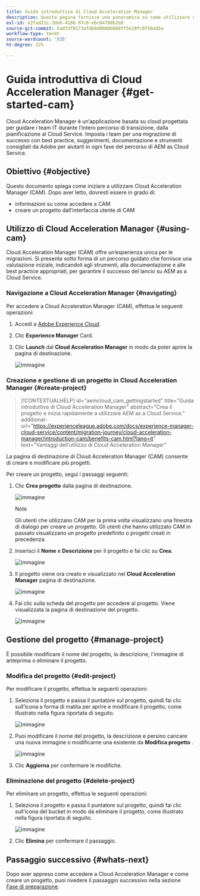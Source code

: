 ```yaml
---
title: Guida introduttiva di Cloud Acceleration Manager
description: Questa pagina fornisce una panoramica su come utilizzare e iniziare a utilizzare Cloud Acceleration Manager.
exl-id: e2fad21c-3de6-4186-97c6-ebc84780b2e8
source-git-commit: 5ad33f0173afd68d8868b088ff5e20fc9f58ad5a
workflow-type: tm+mt
source-wordcount: '535'
ht-degree: 22%

---
```


# Guida introduttiva di Cloud Acceleration Manager {#get-started-cam}

Cloud Acceleration Manager è un’applicazione basata su cloud progettata per guidare i team IT durante l’intero percorso di transizione, dalla pianificazione al Cloud Service. Imposta i team per una migrazione di successo con best practice, suggerimenti, documentazione e strumenti consigliati da Adobe per aiutarti in ogni fase del percorso di AEM as Cloud Service.

## Obiettivo {#objective}

Questo documento spiega come iniziare a utilizzare Cloud Acceleration Manager (CAM). Dopo aver letto, dovresti essere in grado di:

* informazioni su come accedere a CAM
* creare un progetto dall’interfaccia utente di CAM

## Utilizzo di Cloud Acceleration Manager {#using-cam}

Cloud Acceleration Manager (CAM) offre un’esperienza unica per le migrazioni. Si presenta sotto forma di un percorso guidato che fornisce una valutazione iniziale, indicandoli agli strumenti, alla documentazione e alle best practice appropriati, per garantire il successo del lancio su AEM as a Cloud Service.

### Navigazione a Cloud Acceleration Manager {#navigating}

Per accedere a Cloud Acceleration Manager (CAM), effettua le seguenti operazioni:

1. Accedi a [Adobe Experience Cloud](https://experience.adobe.com).

1. Clic **Experience Manager** Card.

1. Clic **Launch** dal **Cloud Acceleration Manager** in modo da poter aprire la pagina di destinazione.

   ![immagine](/help/journey-migration/cloud-acceleration-manager/assets/cam-1.png)

### Creazione e gestione di un progetto in Cloud Acceleration Manager {#create-project}

>[!CONTEXTUALHELP]
>id="aemcloud_cam_gettingstarted"
>title="Guida introduttiva di Cloud Acceleration Manager"
>abstract="Crea il progetto e inizia rapidamente a utilizzare AEM as a Cloud Service."
>additional-url="https://experienceleague.adobe.com/docs/experience-manager-cloud-service/content/migration-journey/cloud-acceleration-manager/introduction-cam/benefits-cam.html?lang=it" text="Vantaggi dell’utilizzo di Cloud Acceleration Manager"

La pagina di destinazione di Cloud Acceleration Manager (CAM) consente di creare e modificare più progetti.

Per creare un progetto, segui i passaggi seguenti:

1. Clic **Crea progetto** dalla pagina di destinazione.

   ![immagine](/help/journey-migration/cloud-acceleration-manager/assets/cam-2.png)

   >[!NOTE]
   >Gli utenti che utilizzano CAM per la prima volta visualizzano una finestra di dialogo per creare un progetto. Gli utenti che hanno utilizzato CAM in passato visualizzano un progetto predefinito o progetti creati in precedenza.

1. Inserisci il **Nome** e **Descrizione** per il progetto e fai clic su **Crea**.

   ![immagine](/help/journey-migration/cloud-acceleration-manager/assets/cam-3.png)

1. Il progetto viene ora creato e visualizzato nel **Cloud Acceleration Manager** pagina di destinazione.

   ![immagine](/help/journey-migration/cloud-acceleration-manager/assets/cam-landing.png)

1. Fai clic sulla scheda del progetto per accedere al progetto. Viene visualizzata la pagina di destinazione del progetto.

   ![immagine](/help/journey-migration/cloud-acceleration-manager/assets/cam-5.png)

## Gestione del progetto {#manage-project}

È possibile modificare il nome del progetto, la descrizione, l&#39;immagine di anteprima o eliminare il progetto.

### Modifica del progetto {#edit-project}

Per modificare il progetto, effettua le seguenti operazioni:

1. Seleziona il progetto e passa il puntatore sul progetto, quindi fai clic sull’icona a forma di matita per aprire e modificare il progetto, come illustrato nella figura riportata di seguito.

   ![immagine](/help/journey-migration/cloud-acceleration-manager/assets/cam-4.png)

1. Puoi modificare il nome del progetto, la descrizione e persino caricare una nuova immagine o modificarne una esistente da **Modifica progetto** .

   ![immagine](/help/journey-migration/cloud-acceleration-manager/assets/cam-edit.png)

1. Clic **Aggiorna** per confermare le modifiche.

### Eliminazione del progetto {#delete-project}

Per eliminare un progetto, effettua le seguenti operazioni:

1. Seleziona il progetto e passa il puntatore sul progetto, quindi fai clic sull’icona del bucket in modo da eliminare il progetto, come illustrato nella figura riportata di seguito.

   ![immagine](/help/journey-migration/cloud-acceleration-manager/assets/cam-4.png)

1. Clic **Elimina** per confermare il passaggio.

## Passaggio successivo {#whats-next}

Dopo aver appreso come accedere a Cloud Acceleration Manager e come creare un progetto, puoi rivedere il passaggio successivo nella sezione [Fase di preparazione](https://experienceleague.adobe.com/docs/experience-manager-cloud-service/content/migration-journey/cloud-acceleration-manager/using-cam/cam-readiness-phase.html?lang=en).
